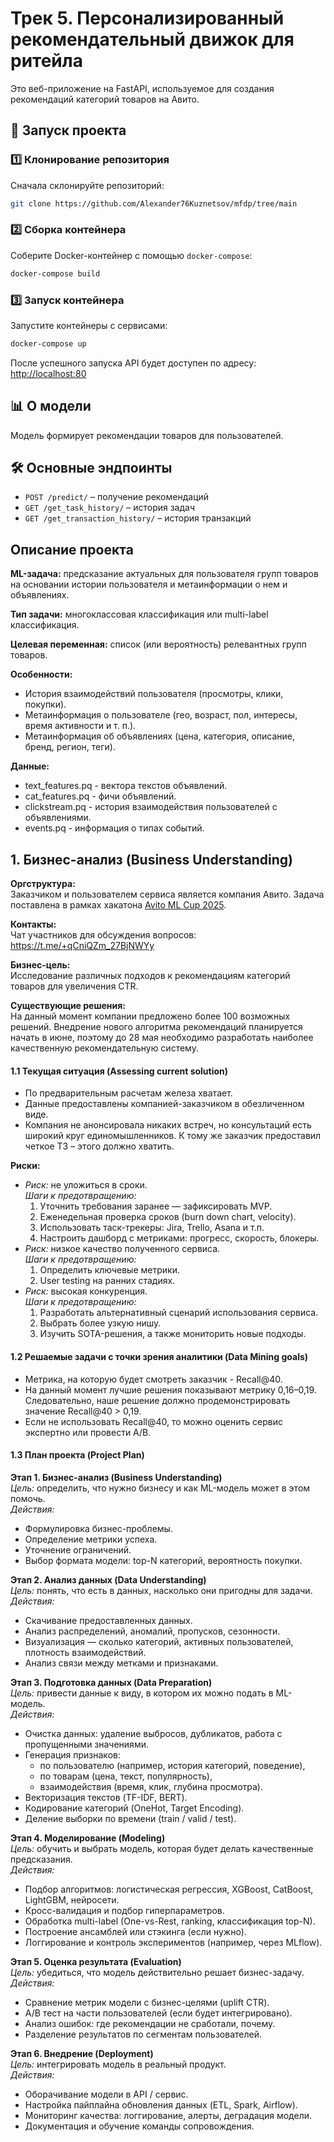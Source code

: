 # Трек 5. Персонализированный рекомендательный движок для ритейла

Это веб-приложение на FastAPI, используемое для создания рекомендаций категорий товаров на Авито.

## 🚀 Запуск проекта

### 1️⃣ Клонирование репозитория
Сначала склонируйте репозиторий:

```sh
git clone https://github.com/Alexander76Kuznetsov/mfdp/tree/main
```

### 2️⃣ Сборка контейнера
Соберите Docker-контейнер с помощью `docker-compose`:

```sh
docker-compose build
```

### 3️⃣ Запуск контейнера
Запустите контейнеры с сервисами:

```sh
docker-compose up
```

После успешного запуска API будет доступен по адресу: [http://localhost:80](http://localhost:80)

## 📊 О модели
Модель формирует рекомендации товаров для пользователей.

## 🛠 Основные эндпоинты
- `POST /predict/` – получение рекомендаций
- `GET /get_task_history/` – история задач
- `GET /get_transaction_history/` – история транзакций


## Описание проекта

**ML-задача:** предсказание актуальных для пользователя групп товаров на основании истории пользователя и метаинформации о нем и объявлениях.

**Тип задачи:** многоклассовая классификация или multi-label классификация.

**Целевая переменная:** список (или вероятность) релевантных групп товаров.

**Особенности:**
* История взаимодействий пользователя (просмотры, клики, покупки).
* Метаинформация о пользователе (гео, возраст, пол, интересы, время активности и т. п.).
* Метаинформация об объявлениях (цена, категория, описание, бренд, регион, теги).

**Данные:**
* text_features.pq - вектора текстов объявлений.
* cat_features.pq - фичи объявлений.
* clickstream.pq - история взаимодействия пользователей с объявлениями.
* events.pq - информация о типах событий.


## 1.  Бизнес-анализ (Business Understanding)
**Оргструктура:**\
Заказчиком и пользователем сервиса является компания Авито. Задача поставлена в рамках хакатона [Avito ML Cup 2025](https://ods.ai/competitions/avitotechmlchallenge2025).

**Контакты:**\
Чат участников для обсуждения вопросов:
https://t.me/+qCniQZm_27BjNWYy

**Бизнес-цель:**\
Исследование различных подходов к рекомендациям категорий товаров для увеличения CTR.

**Существующие решения:**\
На данный момент компании предложено более 100 возможных решений. Внедрение нового алгоритма рекомендаций планируется начать в июне, поэтому до 28 мая необходимо разработать наиболее качественную рекомендательную систему.


#### 1.1 Текущая ситуация (Assessing current solution)
* По предварительным расчетам железа хватает.
* Данные предоставлены компанией-заказчиком в обезличенном виде.
* Компания не анонсировала никаких встреч, но консультаций есть широкий круг единомышленников. К тому же заказчик предоставил четкое ТЗ – этого должно хватить.

**Риски:**
* *Риск:* не уложиться в сроки. \
  *Шаги к предотвращению:*
    1.	Уточнить требования заранее — зафиксировать MVP.
    2.	Еженедельная проверка сроков (burn down chart, velocity).
    3.	Использовать таск-трекеры: Jira, Trello, Asana и т.п.
    4.	Настроить дашборд с метриками: прогресс, скорость, блокеры.
* *Риск:* низкое качество полученного сервиса.\
  *Шаги к предотвращению:*
    1.	Определить ключевые метрики.
    2.	User testing на ранних стадиях.
* *Риск:* высокая конкуренция.\
  *Шаги к предотвращению:*
    1.	Разработать альтернативный сценарий использования сервиса.
    2.	Выбрать более узкую нишу.
    3.	Изучить SOTA-решения, а также мониторить новые подходы.


#### 1.2 Решаемые задачи с точки зрения аналитики (Data Mining goals)
* Метрика, на которую будет смотреть заказчик - Recall@40.
* На данный момент лучшие решения показывают метрику 0,16–0,19. Следовательно, наше решение должно продемонстрировать значение Recall@40 > 0,19.
* Если не использовать Recall@40, то можно оценить сервис экспертно или провести A/B.


#### 1.3 План проекта (Project Plan)
**Этап 1. Бизнес-анализ (Business Understanding)**\
*Цель:* определить, что нужно бизнесу и как ML-модель может в этом помочь.\
*Действия:*
* Формулировка бизнес-проблемы.
* Определение метрики успеха.
* Уточнение ограничений.
* Выбор формата модели: top-N категорий, вероятность покупки.

**Этап 2. Анализ данных (Data Understanding)**\
*Цель:* понять, что есть в данных, насколько они пригодны для задачи.\
*Действия:*
* Скачивание предоставленных данных.
* Анализ распределений, аномалий, пропусков, сезонности.
* Визуализация — сколько категорий, активных пользователей, плотность взаимодействий.
* Анализ связи между метками и признаками.

**Этап 3. Подготовка данных (Data Preparation)**\
*Цель:* привести данные к виду, в котором их можно подать в ML-модель.\
*Действия:*
* Очистка данных: удаление выбросов, дубликатов, работа с пропущенными значениями.
* Генерация признаков:
  * по пользователю (например, история категорий, поведение),
  * по товарам (цена, текст, популярность),
  * взаимодействия (время, клик, глубина просмотра).
* Векторизация текстов (TF-IDF, BERT).
* Кодирование категорий (OneHot, Target Encoding).
* Деление выборки по времени (train / valid / test).

**Этап 4. Моделирование (Modeling)**\
*Цель:* обучить и выбрать модель, которая будет делать качественные предсказания.\
*Действия:*
* Подбор алгоритмов: логистическая регрессия, XGBoost, CatBoost, LightGBM, нейросети.
* Кросс-валидация и подбор гиперпараметров.
* Обработка multi-label (One-vs-Rest, ranking, классификация top-N).
* Построение ансамблей или стэкинга (если нужно).
* Логгирование и контроль экспериментов (например, через MLflow).

**Этап 5. Оценка результата (Evaluation)**\
*Цель:* убедиться, что модель действительно решает бизнес-задачу.\
*Действия:*
* Сравнение метрик модели с бизнес-целями (uplift CTR).
* A/B тест на части пользователей (если будет интегрировано).
* Анализ ошибок: где рекомендации не сработали, почему.
* Разделение результатов по сегментам пользователей.

**Этап 6. Внедрение (Deployment)**\
*Цель:* интегрировать модель в реальный продукт.\
*Действия:*
* Оборачивание модели в API / сервис.
* Настройка пайплайна обновления данных (ETL, Spark, Airflow).
* Мониторинг качества: логгирование, алерты, деградация модели.
* Документация и обучение команды сопровождения.


